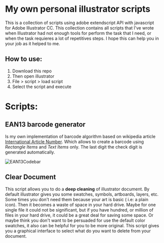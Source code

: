 # My own personal illustrator scripts
This is a  collection of scripts using adobe extendscript API with javascript for Adobe Illustrator CC.
This collection contains all scripts that I've wrote when Illustrator had not enough tools for perform the task that I need, or when the task requieres a lot of repetitives steps.
I hope this can help you in your job as it helped to me.

## How to use:
1. Download this repo
2. Then open illustrator
3. File > script > load script
4. Select the script and execute

# Scripts:
## EAN13 barcode generator
Is my own implementation of barcode algorithm based on wikipedia article [International Article Number](https://en.wikipedia.org/wiki/International_Article_Number). Which allows to create a barcode using *Rectangle Items* and *Text Items* only.
The last digit the check digit is generated automatically.

![EAN13Codebar](https://user-images.githubusercontent.com/30961691/195439415-e8cc9da5-2c2c-4234-ba72-5ad6b289a18c.gif)

## Clear Document
This script allows you to do a **deep cleaning** of illustrator document.
By default illustrator gives you some swatches, symbols, artboards, layers, etc. Some times you don't need them because your art is basic ( i.e: a plain icon). Then it becomes a waste of space in your hard drive. Maybe for one single file it could not be significant, but if you have hundred, or million of files in your hard drive, it could be a great deal for saving some space. Or maybe think you don't want to be persuaded for use the default color swatches, it also can be helpful for you to be more original.
This script gives you a graphical interface to select what do you want to delete from your document.

